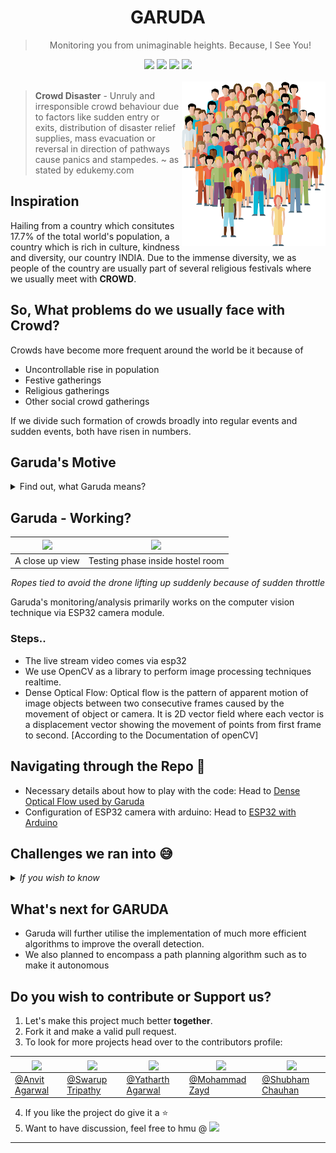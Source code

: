 <h1 align=center>GARUDA</h1>

<div align=center>

> Monitoring you from unimaginable heights. Because, I See You!

</div>

<div align=center>
    <img src="https://img.shields.io/github/forks/Curovearth/Garuda-LaHacks?style=social">  <img src="https://img.shields.io/badge/Garuda-V1-green">  <img src="https://img.shields.io/github/stars/Curovearth/Garuda-LaHacks?style=social"> <a href="https://youtu.be/Ocs9JZ9gDhU"><img src="https://img.shields.io/badge/YouTube-FF0000?style=plastic&logo=youtube&logoColor=white"/></a>
</div>
<br>
<img align=right src="https://github.com/Curovearth/Garuda-LaHacks/blob/main/imgs/crowd.png" width="230"/>

> **Crowd Disaster** - Unruly and irresponsible crowd behaviour due to factors like sudden entry or exits, distribution of disaster relief supplies, mass evacuation or reversal in direction of pathways cause panics and stampedes. 
~ as stated by edukemy.com

## Inspiration
Hailing from a country which consitutes 17.7% of the total world's population, a country which is rich in culture, kindness and diversity, our country INDIA. Due to the immense diversity, we as people of the country are usually part of several religious festivals where we usually meet with **CROWD**. 

## So, What problems do we usually face with Crowd?
Crowds have become more frequent around the world be it because of 
* Uncontrollable rise in population
* Festive gatherings
* Religious gatherings
* Other social crowd gatherings

If we divide such formation of crowds broadly into regular events and sudden events, both have risen in numbers.  

## Garuda's Motive 

<details>
    <summary>Find out, what Garuda means?</summary><br>

<img align=right src="https://github.com/Curovearth/Garuda-LaHacks/blob/main/gif's/close-video.gif" width="350"/>

> **Garuda's motive** : 
> Monitoring you from unimaginable heights. Because, I See You!

Garuda, in Hindu mythology, the bird (a kite or an eagle) and the vahana (mount) of the god Vishnu.
From the ancient history, birds have been considered the eyes of the sky and so is our Garuda Drone. Garuda is responsible for monitoring the regions which usually faces gathering of people in huge masses. 

Monitoring takes place with the help of a camera module which is assembled at the lower portion of the drone to cover more area as compared to the cctv camera's whose line of sight is minimised because of their static position. 

Garuda as ideated by team pi will be deployed by concerned organising authorities where it will be controlled by a skilled individual. The camera module which currently works on wifi will be able to give Realtime Monitoring.  

</details>
    
## Garuda - Working?

| <img width=450 src="https://github.com/Curovearth/Garuda-LaHacks/blob/main/gif's/esp32%20closeup.gif"/> | <img width=450 src="https://github.com/Curovearth/Garuda-LaHacks/blob/main/gif's/rough-fly.gif"> |
| --- | --- |
| A close up view | Testing phase inside hostel room |

<p align=center><i>Ropes tied to avoid the drone lifting up suddenly because of sudden throttle</i></p>

<p>Garuda's monitoring/analysis primarily works on the computer vision technique via ESP32 camera module.</p>
<h3>Steps..</h3>
<ul>
<li>The live stream video comes via esp32</li>
<li>We use OpenCV as a library to perform image processing techniques realtime.</li>
    <li>Dense Optical Flow: Optical flow is the pattern of apparent motion of image objects between two consecutive frames caused by the movement of object or camera. It is 2D vector field where each vector is a displacement vector showing the movement of points from first frame to second. [According to the Documentation of openCV]</li>
</ul>

## Navigating through the Repo 🧭

- Necessary details about how to play with the code: Head to <a href="https://github.com/Curovearth/Garuda-LaHacks/tree/main/3-optical%20flow#readme">Dense Optical Flow used by Garuda</a>
- Configuration of ESP32 camera with arduino: Head to <a href="https://github.com/Curovearth/Garuda-LaHacks/tree/main/ESP32#readme">ESP32 with Arduino</a>
   
## Challenges we ran into 😅

<details>
    <summary><i>If you wish to know</i></summary>

Learning always pushes you to face challenges. We came accross some interesting challenges throughout the hours of hackathon. Since it was first time for few of us to play with drone, it took us the maximum time to calibrate the transmitter and reciever for the control of flight.
We initially aimed to have a more complex algorithmic approach for realtime crowd analysis but failed to do so. 
But the best part was that throughout the process we came on to several unique algorithms which we wish to inculcate in improving this project after the hackathon.

## Accomplishments that we're proud of
We were able to satisfy ourself with the project in terms of making a hardware prototype which is responsible for realtime monitoring in terms of motion estimation of the crowd.

We learned throughout the process, made mistakes but spent each hour rectifying it and learning from our mentors.

</details>
    
## What's next for GARUDA
* Garuda will further utilise the implementation of much more efficient algorithms to improve the overall detection.
* We also planned to encompass a path planning algorithm such as to make it autonomous 

## Do you wish to contribute or Support us?

1. Let's make this project much better **together**.
2. Fork it and make a valid pull request. 
3. To look for more projects head over to the contributors profile:

| <img src="https://avatars.githubusercontent.com/u/71594140?s=100&v=4" align=center width=70> | <img src="https://avatars.githubusercontent.com/u/64013307?v=4" align=center width=70> | <img src="https://avatars.githubusercontent.com/u/72257400?s=100&v=4" align=center width=70> | <img src="https://avatars.githubusercontent.com/u/70833069?s=100&v=4" align=center width=70> |  <img src="https://avatars.githubusercontent.com/u/64500580?v=4" align=center width=70> |
| --- | --- | --- | --- | --- |
| <a href="https://github.com/anvit1618">@Anvit Agarwal</a> | <a href="https://github.com/Curovearth">@Swarup Tripathy</a> | <a href="https://github.com/yatharthagr7">@Yatharth Agarwal</a> | <a href="https://github.com/Zayd1602">@Mohammad Zayd</a> | <a href="https://github.com/shubhamppl">@Shubham Chauhan</a> |

4. If you like the project do give it a ⭐
5. Want to have discussion, feel free to hmu @ <a href="https://discord.com/channels/718336604887973939"><img src="https://img.shields.io/badge/Discord-7289DA?style=plastic&logo=discord&logoColor=white"></a>

***
